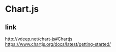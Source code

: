 # Chart.js
## link
http://vdeep.net/chart-js#Chartjs
https://www.chartjs.org/docs/latest/getting-started/

